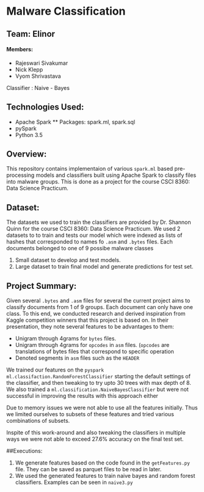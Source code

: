 
# Malware Classification
## Team: Elinor
#### Members: 
* Rajeswari Sivakumar
* Nick Klepp
* Vyom Shrivastava

Classifier : Naive - Bayes

## Technologies Used:
* Apache Spark
  ** Packages: spark.ml, spark.sql
* pySpark
* Python 3.5

## Overview:
This repository contains implementaion of various `spark.ml` based pre-processing models and classifiers built using Apache Spark to classify files into malware groups. This is done as a project for the course CSCI 8360: Data Science Practicum.

## Dataset:
The datasets we used to train the classifiers are provided by Dr. Shannon Quinn for the course CSCI 8360: Data Science Practicum. We used 2 datasets to to train and tests our model which were indexed as lists of hashes that corresponded to names fo `.asm` and `.bytes` files. Each documents belonged to one of 9 possibe malware classes
1. Small dataset to develop and test models. 
2. Large dataset to train final model and generate predictions for test set.

## Project Summary:
Given several `.bytes` and `.asm` files for several  the current project aims to classify documents from 1 of 9 groups. Each document can only have one class. To this end, we conducted research and derived inspiration from Kaggle competition winners that this project is based on. In their presentation, they note several features to be advantages to them:
  - Unigram through 4grams for `bytes` files.
  - Unigram through 4grams for `opcodes` in `asm` files. (`opcodes` are translations of bytes files that correspond to specific operation
  - Denoted segments in `asm` files such as the `HEADER`

We trained our features on the `pyspark` `ml.classifaction.RandomForestClassifier` starting the default settings of the classifier, and then tweaking to try upto 30 trees with max depth of 8. We also trained a `ml.classification.NaiveBayesClassifier` but were not successful in improving the results with this approach either

Due to memory issues we were not able to use all the features initially. Thus we limited ourselves to subsets of these features and tried various combinations of subsets. 

Inspite of this work-around and also tweaking the classifiers in multiple ways we were not able to exceed 27.6% accuracy on the final test set.

##Executions:

1. We generate features based on the code found in the `getFeatures.py` file. They can be saved as parquet files to be read in later.
2. We used the generated features to train naive bayes and random forest classifiers. Examples can be seen in `naive3.py`
